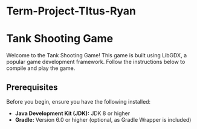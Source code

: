 # Term-Project-TItus-Ryan

# Tank Shooting Game

Welcome to the Tank Shooting Game! This game is built using LibGDX, a popular game development framework. Follow the instructions below to compile and play the game.

## Prerequisites

Before you begin, ensure you have the following installed:

- **Java Development Kit (JDK):** JDK 8 or higher
- **Gradle:** Version 6.0 or higher (optional, as Gradle Wrapper is included)
